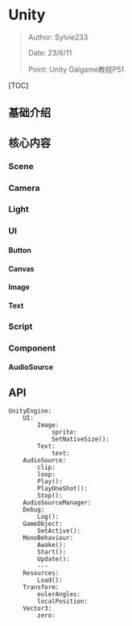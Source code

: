 # Unity

> Author: Sylvie233
>
> Date: 23/6/11
>
> Point: Unity Galgame教程P51

[TOC]

## 基础介绍





## 核心内容

### Scene





### Camera





### Light









### UI

#### Button





#### Canvas



#### Image





#### Text





### Script



### Component

#### AudioSource









## API

```
UnityEngine:
	UI:
		Image:
			sprite:
			SetNativeSize():
		Text:
			text:
	AudioSource:
		clip:
		loop:
		Play():
		PlayOneShot():
		Stop():
	AudioSourceManager:
	Debug:
		Log():
	GameObject:
		SetActive():
	MonoBehaviour:
		Awake(): 
		Start():
		Update():
		---
	Resources:
		Load():
	Transform:
		eulerAngles:
		localPosition:
	Vector3:
    	zero:
```



